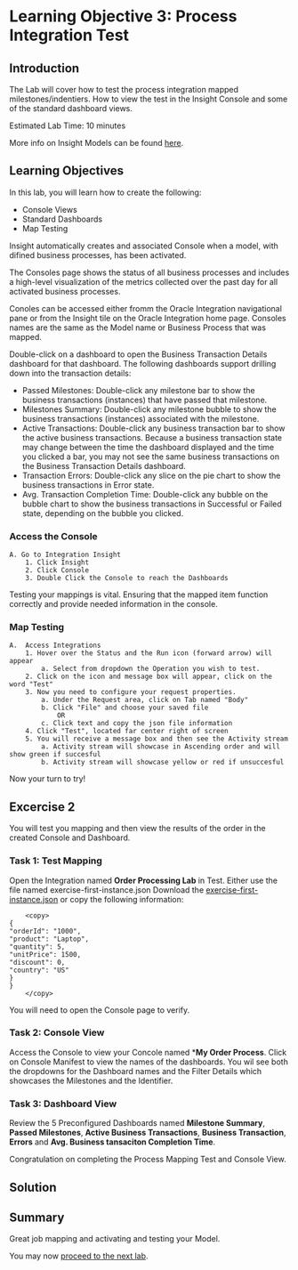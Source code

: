 # Learning Objective 3: Process Integration Test

## Introduction
The Lab will cover how to test the process integration mapped milestones/indentiers. How to view the test in the Insight Console and some of the standard dashboard views.

Estimated Lab Time: 10 minutes

More info on Insight Models can be found [here](https://docs.oracle.com/en/cloud/paas/integration-cloud/user-int-insight-oci/work-models-integration-insight.html).

## Learning Objectives
In this lab, you will learn how to create the following:
- Console Views
- Standard Dashboards
- Map Testing 

Insight automatically creates and associated Console when a model, with difined business processes, has been activated.

The Consoles page shows the status of all business processes and includes a high-level visualization of the metrics collected over the past day for all activated business processes. 

Conoles can be accessed either fromm the Oracle Integration navigational pane or from the Insight tile on the Oracle Integration home page. Consoles names are the same as the Model name or Business Process that was mapped.

Double-click on a dashboard to open the Business Transaction Details dashboard for that dashboard. The following dashboards support drilling down into the transaction details:
* Passed Milestones: Double-click any milestone bar to show the business transactions (instances) that have passed that milestone.
* Milestones Summary: Double-click any milestone bubble to show the business transactions (instances) associated with the milestone.
* Active Transactions: Double-click any business transaction bar to show the active business transactions. Because a business transaction state may change between the time the dashboard displayed and the time you clicked a bar, you may not see the same business transactions on the Business Transaction Details dashboard.
* Transaction Errors: Double-click any slice on the pie chart to show the business transactions in Error state.
* Avg. Transaction Completion Time: Double-click any bubble on the bubble chart to show the business transactions in Successful or Failed state, depending on the bubble you clicked.
### Access the Console
    A. Go to Integration Insight    
        1. Click Insight
        2. Click Console
        3. Double Click the Console to reach the Dashboards
Testing your mappings is vital. Ensuring that the mapped item function correctly and provide needed information in the console.  

### Map Testing
    A.  Access Integrations  
        1. Hover over the Status and the Run icon (forward arrow) will appear
            a. Select from dropdown the Operation you wish to test. 
        2. Click on the icon and message box will appear, click on the word "Test"
        3. Now you need to configure your request properties.
            a. Under the Request area, click on Tab named "Body" 
            b. Click "File" and choose your saved file 
                OR 
            c. Click text and copy the json file information
        4. Click "Test", located far center right of screen
        5. You will receive a message box and then see the Activity stream 
            a. Activity stream will showcase in Ascending order and will show green if succesful
            b. Activity stream will showcase yellow or red if unsuccesful

Now your turn to try!

## Excercise 2
 You will test you mapping and then view the results of the order in the created Console and Dashboard. 

### Task 1: Test Mapping
Open the Integration named **Order Processing Lab** in Test. Either use the file named exercise-first-instance.json 
Download the [exercise-first-instance.json](files/exercise-first-instance.json?download=1) or copy the following information:

```
    <copy>
{  
"orderId": "1000",  
"product": "Laptop", 
"quantity": 5, 
"unitPrice": 1500,  
"discount": 0,  
"country": "US"  
} 
} 
    </copy>
```


You will need to open the Console page to verify.     
### Task 2: Console View
Access the Console to view your Concole named ***My Order Process**. Click on Console Manifest to view the names of the dashboards. You wil see both the dropdowns for the Dashboard names and the Filter Details which showcases the Milestones and the Identifier.
    
### Task 3: Dashboard View
Review the 5 Preconfigured Dashboards named **Milestone Summary**, **Passed Milestones**, **Active Business Transactions**, **Business Transaction**, **Errors** and **Avg. Business tansaciton Completion Time**. 

Congratulation on completing the Process Mapping Test and Console View.

## Solution
>>>>>


## Summary
Great job mapping and activating and testing your Model.<br />

You may now [proceed to the next lab](#next).